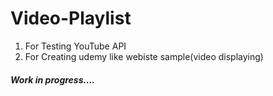 # Video-Playlist
1. For Testing YouTube API
2. For Creating udemy like webiste sample(video displaying)
##### Work in progress.... 
